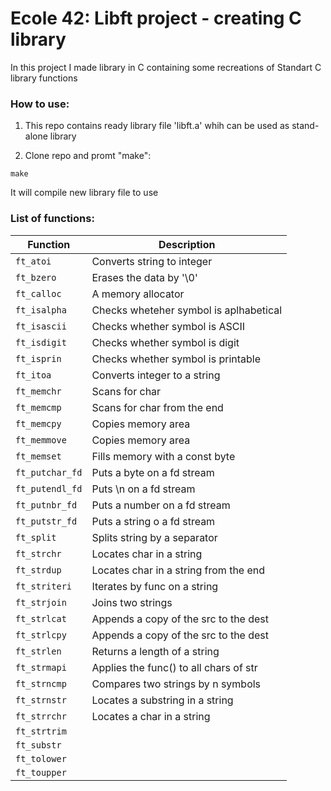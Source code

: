 # Ecole 42: Libft project - creating C library

In this project I made library in C containing some recreations of Standart C library functions

### How to use:

1) This repo contains ready library file 'libft.a' whih can be used as stand-alone library

2) Clone repo and promt "make":

```
make
```

It will compile new library file to use

### List of functions:

| Function | Description |
| --- | ---|
| `ft_atoi` | Converts string to integer |
| `ft_bzero` | Erases the data by '\0' |
| `ft_calloc` | A memory allocator |
| `ft_isalpha` | Checks wheteher symbol is aplhabetical |
| `ft_isascii`| Checks whether symbol is ASCII |
| `ft_isdigit` | Checks whether symbol is digit |
| `ft_isprin` | Checks whether symbol is printable |
| `ft_itoa` | Converts integer to a string |
| `ft_memchr` | Scans for char |
| `ft_memcmp` | Scans for char from the end |
| `ft_memcpy` | Copies memory area |
| `ft_memmove` | Copies memory area |
| `ft_memset` | Fills memory with a const byte |
| `ft_putchar_fd` | Puts a byte on a fd stream |
| `ft_putendl_fd` | Puts \n on a fd stream|
| `ft_putnbr_fd` | Puts a number on a fd stream|
| `ft_putstr_fd` | Puts a string o a fd stream|
| `ft_split` | Splits string by a separator |
| `ft_strchr` | Locates char in a string |
| `ft_strdup` | Locates char in a string from the end|
| `ft_striteri` | Iterates by func on a string |
| `ft_strjoin` | Joins two strings |
| `ft_strlcat` | Appends a copy of the src to the dest |
| `ft_strlcpy` | Appends a copy of the src to the dest |
| `ft_strlen` | Returns a length of a string |
| `ft_strmapi` | Applies the func() to all chars of str |
| `ft_strncmp` | Compares two strings by n symbols |
| `ft_strnstr` | Locates a substring in a string |
| `ft_strrchr` | Locates a char in a string |
| `ft_strtrim` | |
| `ft_substr` | |
| `ft_tolower` | |
| `ft_toupper` | |




